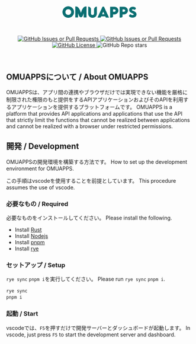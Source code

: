 <br/>
<p align="center">
    <a href="https://omuapps.com">
        <picture>
            <source srcset="./assets/title.svg">
            <img width="200" alt="OMUAPPS" src="./assets/title.svg">
        </picture>
    </a>
</p>
<br/>
<p align="center">
    <a href="https://github.com/OMUAPPS/omuapps/issues">
        <img alt="GitHub Issues or Pull Requests" src="https://img.shields.io/github/issues/OMUAPPS/omuapps">
    </a>
    <a href="https://github.com/OMUAPPS/omuapps/pulls">
        <img alt="GitHub Issues or Pull Requests" src="https://img.shields.io/github/issues-pr/OMUAPPS/omuapps">
    </a>
    <a href="https://github.com/OMUAPPS/omuapps/blob/master/LICENSE">
        <img alt="GitHub License" src="https://img.shields.io/github/license/OMUAPPS/omuapps">
    </a>
    <img alt="GitHub Repo stars" src="https://img.shields.io/github/stars/OMUAPPS/omuapps">
</p>
<br/>

## OMUAPPSについて / About OMUAPPS

OMUAPPSは、アプリ間の連携やブラウザだけでは実現できない機能を厳格に制限された権限のもと提供をするAPIアプリケーションおよびそのAPIを利用するアプリケーションを提供するプラットフォームです。
OMUAPPS is a platform that provides API applications and applications that use the API that strictly limit the functions that cannot be realized between applications and cannot be realized with a browser under restricted permissions.

## 開発 / Development

OMUAPPSの開発環境を構築する方法です。
How to set up the development environment for OMUAPPS.

この手順はvscodeを使用することを前提としています。
This procedure assumes the use of vscode.

### 必要なもの / Required

必要なものをインストールしてください。
Please install the following.

- Install [Rust](https://www.rust-lang.org/ja)
- Install [Nodejs](https://nodejs.org/)
- Install [pnpm](https://pnpm.io/ja/installation)
- Install [rye](https://rye.astral.sh/)

### セットアップ / Setup

`rye sync` `pnpm i`を実行してください。
Please run `rye sync` `pnpm i`.

```bash
rye sync
pnpm i
```

### 起動 / Start

vscodeでは、`F5`を押すだけで開発サーバーとダッシュボードが起動します。
In vscode, just press `F5` to start the development server and dashboard.
